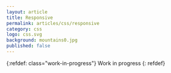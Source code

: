 ```yaml
---
layout: article
title: Responsive
permalink: articles/css/responsive
category: css
logo: css.svg
background: mountains0.jpg
published: false
---
```


{:refdef: class="work-in-progress"}
Work in progress
{: refdef}
